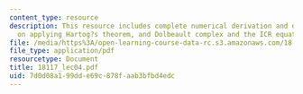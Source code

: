 ```yaml
---
content_type: resource
description: This resource includes complete numerical derivation and description
  on applying Hartog?s theorem, and Dolbeault complex and the ICR equation
file: /media/https%3A/open-learning-course-data-rc.s3.amazonaws.com/18-117-topics-in-several-complex-variables-spring-2005/7d0d08a199dde69c878faab3bfbd4edc_18117_lec04.pdf
file_type: application/pdf
resourcetype: Document
title: 18117_lec04.pdf
uid: 7d0d08a1-99dd-e69c-878f-aab3bfbd4edc
---
```


